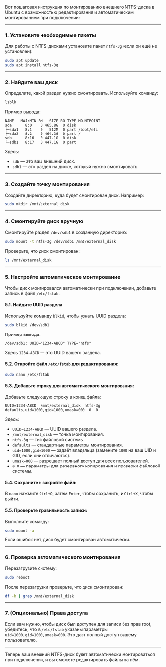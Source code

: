 Вот пошаговая инструкция по монтированию внешнего NTFS-диска в Ubuntu с возможностью редактирования и автоматическим монтированием при подключении:

---

### **1. Установите необходимые пакеты**
Для работы с NTFS-дисками установите пакет `ntfs-3g` (если он ещё не установлен):

```bash
sudo apt update
sudo apt install ntfs-3g
```

---

### **2. Найдите ваш диск**
Определите, какой раздел нужно смонтировать. Используйте команду:

```bash
lsblk
```

Пример вывода:

```
NAME   MAJ:MIN RM   SIZE RO TYPE MOUNTPOINT
sda      8:0    0 465.8G  0 disk 
├─sda1   8:1    0   512M  0 part /boot/efi
├─sda2   8:2    0 464.3G  0 part /
sdb      8:16   0 447.1G  0 disk 
└─sdb1   8:17   0 447.1G  0 part 
```

Здесь:
- `sdb` — это ваш внешний диск.
- `sdb1` — это раздел на диске, который нужно смонтировать.

---

### **3. Создайте точку монтирования**
Создайте директорию, куда будет смонтирован диск. Например:

```bash
sudo mkdir /mnt/external_disk
```

---

### **4. Смонтируйте диск вручную**
Смонтируйте раздел `/dev/sdb1` в созданную директорию:

```bash
sudo mount -t ntfs-3g /dev/sdb1 /mnt/external_disk
```

Проверьте, что диск смонтирован:

```bash
ls /mnt/external_disk
```

---

### **5. Настройте автоматическое монтирование**
Чтобы диск монтировался автоматически при подключении, добавьте запись в файл `/etc/fstab`.

#### **5.1. Найдите UUID раздела**
Используйте команду `blkid`, чтобы узнать UUID раздела:

```bash
sudo blkid /dev/sdb1
```

Пример вывода:

```
/dev/sdb1: UUID="1234-ABCD" TYPE="ntfs"
```

Здесь `1234-ABCD` — это UUID вашего раздела.

#### **5.2. Откройте файл `/etc/fstab` для редактирования:**

```bash
sudo nano /etc/fstab
```

#### **5.3. Добавьте строку для автоматического монтирования:**
Добавьте следующую строку в конец файла:

```
UUID=1234-ABCD  /mnt/external_disk  ntfs-3g  defaults,uid=1000,gid=1000,umask=000  0  0
```

Здесь:
- `UUID=1234-ABCD` — UUID вашего раздела.
- `/mnt/external_disk` — точка монтирования.
- `ntfs-3g` — тип файловой системы.
- `defaults` — стандартные параметры монтирования.
- `uid=1000,gid=1000` — задаёт владельца (замените `1000` на ваш UID и GID, если они отличаются).
- `umask=000` — разрешает полный доступ для всех пользователей.
- `0 0` — параметры для резервного копирования и проверки файловой системы.

#### **5.4. Сохраните и закройте файл:**
В `nano` нажмите `Ctrl+O`, затем `Enter`, чтобы сохранить, и `Ctrl+X`, чтобы выйти.

#### **5.5. Проверьте правильность записи:**
Выполните команду:

```bash
sudo mount -a
```

Если ошибок нет, диск будет смонтирован автоматически.

---

### **6. Проверка автоматического монтирования**
Перезагрузите систему:

```bash
sudo reboot
```

После перезагрузки проверьте, что диск смонтирован:

```bash
df -h | grep /mnt/external_disk
```

---

### **7. (Опционально) Права доступа**
Если вам нужно, чтобы диск был доступен для записи без прав root, убедитесь, что в `/etc/fstab` указаны параметры `uid=1000,gid=1000,umask=000`. Это даст полный доступ вашему пользователю.

---

Теперь ваш внешний NTFS-диск будет автоматически монтироваться при подключении, и вы сможете редактировать файлы на нём.
